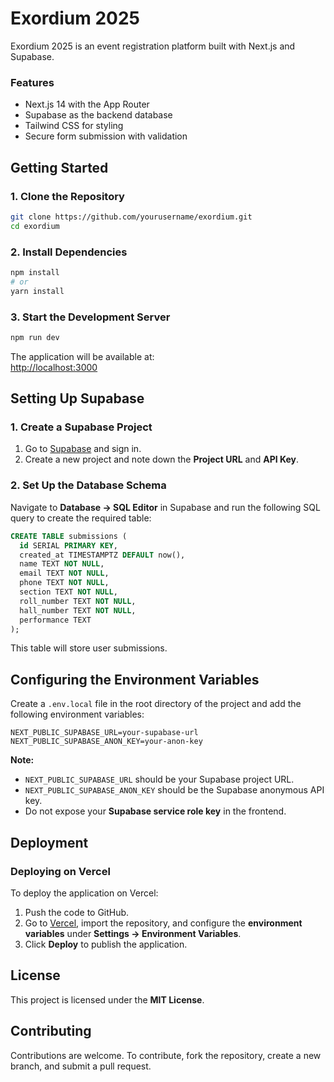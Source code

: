 # Exordium 2025  
Exordium 2025 is an event registration platform built with Next.js and Supabase.  

### Features  
- Next.js 14 with the App Router  
- Supabase as the backend database  
- Tailwind CSS for styling  
- Secure form submission with validation  

## Getting Started  

### 1. Clone the Repository  
```bash
git clone https://github.com/yourusername/exordium.git
cd exordium
```

### 2. Install Dependencies  
```bash
npm install
# or
yarn install
```

### 3. Start the Development Server  
```bash
npm run dev
```
The application will be available at:  
[http://localhost:3000](http://localhost:3000)  

## Setting Up Supabase  

### 1. Create a Supabase Project  
1. Go to [Supabase](https://supabase.com) and sign in.  
2. Create a new project and note down the **Project URL** and **API Key**.  

### 2. Set Up the Database Schema  
Navigate to **Database → SQL Editor** in Supabase and run the following SQL query to create the required table:  

```sql
CREATE TABLE submissions (
  id SERIAL PRIMARY KEY,
  created_at TIMESTAMPTZ DEFAULT now(),
  name TEXT NOT NULL,
  email TEXT NOT NULL,
  phone TEXT NOT NULL,
  section TEXT NOT NULL,
  roll_number TEXT NOT NULL,
  hall_number TEXT NOT NULL,
  performance TEXT
);
```

This table will store user submissions.

## Configuring the Environment Variables  

Create a `.env.local` file in the root directory of the project and add the following environment variables:  

```env
NEXT_PUBLIC_SUPABASE_URL=your-supabase-url
NEXT_PUBLIC_SUPABASE_ANON_KEY=your-anon-key
```

**Note:**  
- `NEXT_PUBLIC_SUPABASE_URL` should be your Supabase project URL.  
- `NEXT_PUBLIC_SUPABASE_ANON_KEY` should be the Supabase anonymous API key.  
- Do not expose your **Supabase service role key** in the frontend.  


## Deployment  

### Deploying on Vercel  
To deploy the application on Vercel:  
1. Push the code to GitHub.  
2. Go to [Vercel](https://vercel.com), import the repository, and configure the **environment variables** under **Settings → Environment Variables**.  
3. Click **Deploy** to publish the application.  

## License  
This project is licensed under the **MIT License**.

## Contributing  
Contributions are welcome. To contribute, fork the repository, create a new branch, and submit a pull request.  